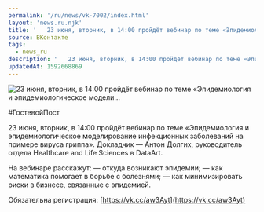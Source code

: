 ```yaml
---
permalink: '/ru/news/vk-7002/index.html'
layout: 'news.ru.njk'
title: '   23 июня, вторник, в 14:00 пройдёт вебинар по теме «Эпидемиология и эпидемиологическое модели…'
source: ВКонтакте
tags:
  - news_ru
description: '   23 июня, вторник, в 14:00 пройдёт вебинар по теме «Эпидемиология и эпидемиологическое модели…'
updatedAt: 1592668869
---
```

![   23 июня, вторник, в 14:00 пройдёт вебинар по теме «Эпидемиология и эпидемиологическое модели…](https://sun9-75.userapi.com/impg/c854320/v854320098/242d8f/kWGRa6cI93I.jpg?size=1007x720&quality=96&proxy=1&sign=942a44faef0746893cfd3292898aa22e&c_uniq_tag=hLHDACnEyQVPYUByU77o-eeWkxwlO6_3u84E1ngkFoI&type=album)

#ГостевойПост

23 июня, вторник, в 14:00 пройдёт вебинар по теме «Эпидемиология и эпидемиологическое моделирование инфекционных заболеваний на примере вируса гриппа». Докладчик — Антон Долгих, руководитель отдела Healthcare and Life Sciences в DataArt.

На вебинаре расскажут:
— откуда возникают эпидемии;
— как математика помогает в борьбе с болезнями;
— как минимизировать риски в бизнесе, связанные с эпидемией.

Обязательна регистрация: [https://vk.cc/aw3Ayt](https://vk.cc/aw3Ayt)
